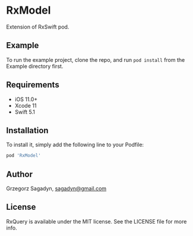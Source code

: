 # RxModel

Extension of RxSwift pod.

## Example

To run the example project, clone the repo, and run `pod install` from the Example directory first.

## Requirements

- iOS 11.0+
- Xcode 11
- Swift 5.1

## Installation

To install it, simply add the following line to your Podfile:

```ruby
pod 'RxModel'
```

## Author

Grzegorz Sagadyn, sagadyn@gmail.com

## License

RxQuery is available under the MIT license. See the LICENSE file for more info.
